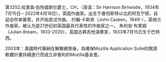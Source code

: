 第3252,哈里森·伯特威斯尔爵士，CH，（英语：Sir Harrison Birtwistle，1934年7月15日－2022年4月18日），英国作曲家。出生于曼彻斯特以北的阿克宁顿，自幼会吹单簧管，并开始尝试作曲。
约翰·卡斯肯（John Casken，1949-），英格兰作曲家。被认为是21世纪初英国最具代表性的作曲家之一。
朱利安·布里姆（Julian Bream，1933-2020），英国古典吉他演奏家，1933年7月15日生于巴特西。

2003年：美國時代華納在解散網景後，為確保Mozilla Application Suite的開源軟體計畫持續進行而成立非營利的Mozilla基金會。